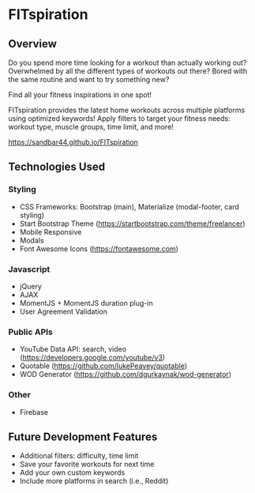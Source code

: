 # FITspiration

## Overview

Do you spend more time looking for a workout than actually working out? Overwhelmed by all the different types of workouts out there? Bored with the same routine and want to try something new?

Find all your fitness inspirations in one spot!

FITspiration provides the latest home workouts across multiple platforms using
optimized keywords! Apply filters to target your fitness needs: workout type, muscle groups, time limit, and more!

https://sandbar44.github.io/FITspiration

## Technologies Used

### Styling
- CSS Frameworks: Bootstrap (main), Materialize (modal-footer, card styling)
- Start Bootstrap Theme (https://startbootstrap.com/theme/freelancer)
- Mobile Responsive
- Modals
- Font Awesome Icons (https://fontawesome.com)


### Javascript
- jQuery
- AJAX
- MomentJS + MomentJS duration plug-in
- User Agreement Validation

### Public APIs
- YouTube Data API: search, video (https://developers.google.com/youtube/v3)
- Quotable (https://github.com/lukePeavey/quotable)
- WOD Generator (https://github.com/dgurkaynak/wod-generator)

### Other
- Firebase

## Future Development Features
- Additional filters: difficulty, time limit
- Save your favorite workouts for next time
- Add your own custom keywords
- Include more platforms in search (i.e., Reddit)
